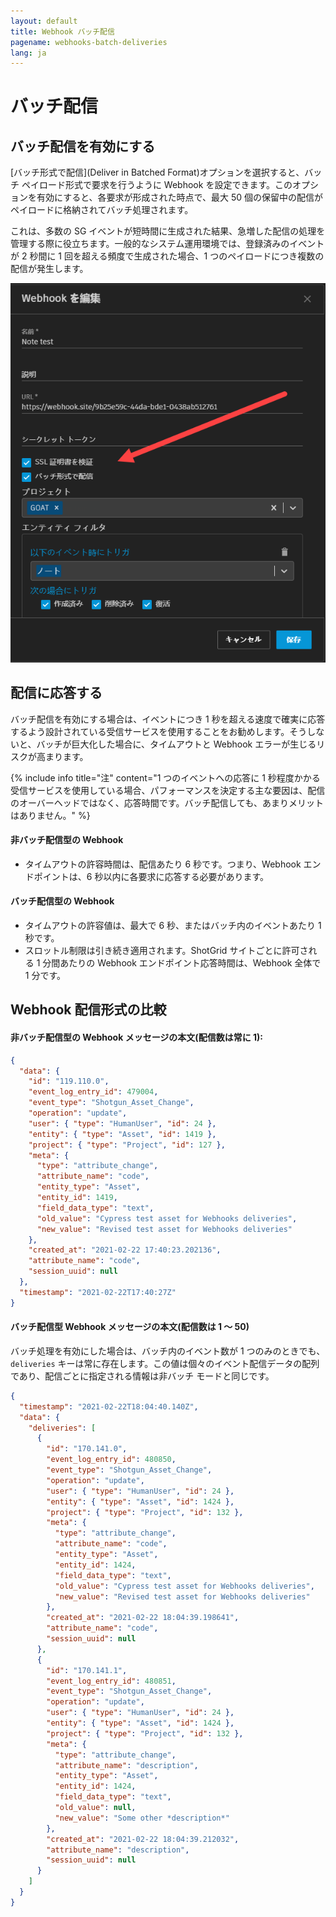 ```yaml
---
layout: default
title: Webhook バッチ配信
pagename: webhooks-batch-deliveries
lang: ja
---
```


# バッチ配信

## バッチ配信を有効にする

[バッチ形式で配信](Deliver in Batched Format)オプションを選択すると、バッチ ペイロード形式で要求を行うように Webhook を設定できます。このオプションを有効にすると、各要求が形成された時点で、最大 50 個の保留中の配信がペイロードに格納されてバッチ処理されます。

これは、多数の SG イベントが短時間に生成された結果、急増した配信の処理を管理する際に役立ちます。一般的なシステム運用環境では、登録済みのイベントが 2 秒間に 1 回を超える頻度で生成された場合、1 つのペイロードにつき複数の配信が発生します。

![バッチ配信が有効](./images/batch_delivery_enabled.png)

## 配信に応答する

バッチ配信を有効にする場合は、イベントにつき 1 秒を超える速度で確実に応答するよう設計されている受信サービスを使用することをお勧めします。そうしないと、バッチが巨大化した場合に、タイムアウトと Webhook エラーが生じるリスクが高まります。

{% include info title="注" content="1 つのイベントへの応答に 1 秒程度かかる受信サービスを使用している場合、パフォーマンスを決定する主な要因は、配信のオーバーヘッドではなく、応答時間です。バッチ配信しても、あまりメリットはありません。" %}

#### 非バッチ配信型の Webhook

- タイムアウトの許容時間は、配信あたり 6 秒です。つまり、Webhook エンドポイントは、6 秒以内に各要求に応答する必要があります。

#### バッチ配信型の Webhook

- タイムアウトの許容値は、最大で 6 秒、またはバッチ内のイベントあたり 1 秒です。
- スロットル制限は引き続き適用されます。ShotGrid サイトごとに許可される 1 分間あたりの Webhook エンドポイント応答時間は、Webhook 全体で 1 分です。

## Webhook 配信形式の比較

#### 非バッチ配信型の Webhook メッセージの本文(配信数は常に 1):

```json
{
  "data": {
    "id": "119.110.0",
    "event_log_entry_id": 479004,
    "event_type": "Shotgun_Asset_Change",
    "operation": "update",
    "user": { "type": "HumanUser", "id": 24 },
    "entity": { "type": "Asset", "id": 1419 },
    "project": { "type": "Project", "id": 127 },
    "meta": {
      "type": "attribute_change",
      "attribute_name": "code",
      "entity_type": "Asset",
      "entity_id": 1419,
      "field_data_type": "text",
      "old_value": "Cypress test asset for Webhooks deliveries",
      "new_value": "Revised test asset for Webhooks deliveries"
    },
    "created_at": "2021-02-22 17:40:23.202136",
    "attribute_name": "code",
    "session_uuid": null
  },
  "timestamp": "2021-02-22T17:40:27Z"
}
```

#### バッチ配信型 Webhook メッセージの本文(配信数は 1 ～ 50)

バッチ処理を有効にした場合は、バッチ内のイベント数が 1 つのみのときでも、`deliveries` キーは常に存在します。この値は個々のイベント配信データの配列であり、配信ごとに指定される情報は非バッチ モードと同じです。

```json
{
  "timestamp": "2021-02-22T18:04:40.140Z",
  "data": {
    "deliveries": [
      {
        "id": "170.141.0",
        "event_log_entry_id": 480850,
        "event_type": "Shotgun_Asset_Change",
        "operation": "update",
        "user": { "type": "HumanUser", "id": 24 },
        "entity": { "type": "Asset", "id": 1424 },
        "project": { "type": "Project", "id": 132 },
        "meta": {
          "type": "attribute_change",
          "attribute_name": "code",
          "entity_type": "Asset",
          "entity_id": 1424,
          "field_data_type": "text",
          "old_value": "Cypress test asset for Webhooks deliveries",
          "new_value": "Revised test asset for Webhooks deliveries"
        },
        "created_at": "2021-02-22 18:04:39.198641",
        "attribute_name": "code",
        "session_uuid": null
      },
      {
        "id": "170.141.1",
        "event_log_entry_id": 480851,
        "event_type": "Shotgun_Asset_Change",
        "operation": "update",
        "user": { "type": "HumanUser", "id": 24 },
        "entity": { "type": "Asset", "id": 1424 },
        "project": { "type": "Project", "id": 132 },
        "meta": {
          "type": "attribute_change",
          "attribute_name": "description",
          "entity_type": "Asset",
          "entity_id": 1424,
          "field_data_type": "text",
          "old_value": null,
          "new_value": "Some other *description*"
        },
        "created_at": "2021-02-22 18:04:39.212032",
        "attribute_name": "description",
        "session_uuid": null
      }
    ]
  }
}
```
